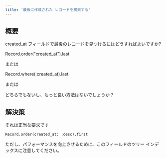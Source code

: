 ```yaml
---
title: '最後に作成された レコードを検索する'
---
```


## 概要
created_at フィールドで最後のレコードを見つけるにはどうすればよいですか?

Record.order("created_at").last

または

Record.where(:created_at).last

または

どちらでもないし、もっと良い方法はないでしょうか？

## 解決策
それは正当な要求です

```
Record.order(created_at: :desc).first

```
ただし、パフォーマンスを向上させるために、このフィールドのツリー インデックスに注意してください。

